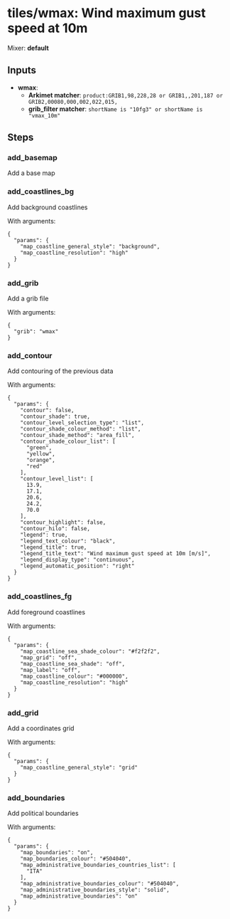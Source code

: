 # tiles/wmax: Wind maximum gust speed at 10m

Mixer: **default**

## Inputs

* **wmax**:
    * **Arkimet matcher**: `product:GRIB1,98,228,28 or GRIB1,,201,187 or GRIB2,00080,000,002,022,015,`
    * **grib_filter matcher**: `shortName is "10fg3" or shortName is "vmax_10m"`

## Steps

### add_basemap

Add a base map


### add_coastlines_bg

Add background coastlines

With arguments:
```
{
  "params": {
    "map_coastline_general_style": "background",
    "map_coastline_resolution": "high"
  }
}
```

### add_grib

Add a grib file

With arguments:
```
{
  "grib": "wmax"
}
```

### add_contour

Add contouring of the previous data

With arguments:
```
{
  "params": {
    "contour": false,
    "contour_shade": true,
    "contour_level_selection_type": "list",
    "contour_shade_colour_method": "list",
    "contour_shade_method": "area_fill",
    "contour_shade_colour_list": [
      "green",
      "yellow",
      "orange",
      "red"
    ],
    "contour_level_list": [
      13.9,
      17.1,
      20.6,
      24.2,
      70.0
    ],
    "contour_highlight": false,
    "contour_hilo": false,
    "legend": true,
    "legend_text_colour": "black",
    "legend_title": true,
    "legend_title_text": "Wind maximum gust speed at 10m [m/s]",
    "legend_display_type": "continuous",
    "legend_automatic_position": "right"
  }
}
```

### add_coastlines_fg

Add foreground coastlines

With arguments:
```
{
  "params": {
    "map_coastline_sea_shade_colour": "#f2f2f2",
    "map_grid": "off",
    "map_coastline_sea_shade": "off",
    "map_label": "off",
    "map_coastline_colour": "#000000",
    "map_coastline_resolution": "high"
  }
}
```

### add_grid

Add a coordinates grid

With arguments:
```
{
  "params": {
    "map_coastline_general_style": "grid"
  }
}
```

### add_boundaries

Add political boundaries

With arguments:
```
{
  "params": {
    "map_boundaries": "on",
    "map_boundaries_colour": "#504040",
    "map_administrative_boundaries_countries_list": [
      "ITA"
    ],
    "map_administrative_boundaries_colour": "#504040",
    "map_administrative_boundaries_style": "solid",
    "map_administrative_boundaries": "on"
  }
}
```

